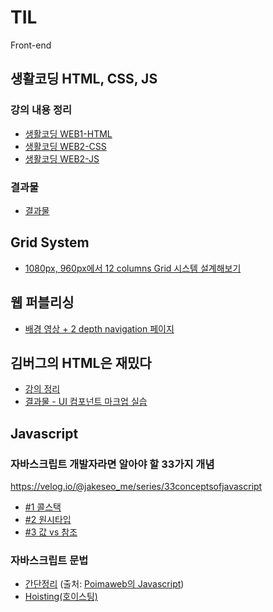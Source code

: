 # TIL

Front-end

## 생활코딩 HTML, CSS, JS

### 강의 내용 정리

- [생활코딩 WEB1-HTML](https://www.notion.so/leediana/WEB1-HTML-66599dadf8c54c33b879c0180d2f7790)
- [생활코딩 WEB2-CSS](https://www.notion.so/leediana/WEB2-CSS-dd21b49123c54c93a16e1e1c2aa9c7c8)
- [생활코딩 WEB2-JS](https://www.notion.so/leediana/WEB2-JavaScript-afb9e5c8c1ee4037872ec16d57234c23)

### 결과물

- [결과물](https://dianaleee.github.io/TIL/HTML/web/index.html)

## Grid System

- [1080px, 960px에서 12 columns Grid 시스템 설계해보기](https://dianaleee.github.io/TIL/grid/1080-grid-system/grid.html)

## 웹 퍼블리싱

- [배경 영상 + 2 depth navigation 페이지](https://dianaleee.github.io/TIL/video-background-page/index.html)

## 김버그의 HTML은 재밌다

- [강의 정리](https://www.notion.so/leediana/HTML-58e4ebd2990d4aac8c7dd3d024f4484e)
- [결과물 - UI 컴포넌트 마크업 실습](https://dianaleee.github.io/TIL/markup-practice/index.html)

## Javascript

### 자바스크립트 개발자라면 알아야 할 33가지 개념

https://velog.io/@jakeseo_me/series/33conceptsofjavascript

- [#1 콜스택](https://www.notion.so/leediana/1-44ce35f01c9e490c95106728e0714810)
- [#2 원시타입](https://www.notion.so/leediana/2-c5bf6ec408634872921a3a9d3f6f67b0)
- [#3 값 vs 참조](https://www.notion.so/leediana/3-vs-a9922c85eda1479a8a80fa0b23f0aeb0)

### 자바스크립트 문법

- [간단정리](https://www.notion.so/leediana/20c93d5e694c4ab8b0730ac92172c89d)
  (출처: [Poimaweb의 Javascript](https://poiemaweb.com/coding))
- [Hoisting(호이스팅)](https://medium.com/@_diana_lee/javascript-hoisting-%ED%98%B8%EC%9D%B4%EC%8A%A4%ED%8C%85-2df9955db5c7)
